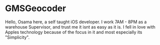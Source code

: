 # GMSGeocoder

Hello,
Osama here, a self taught iOS developer. 
I work 7AM - 8PM as a warehouse Supervisor, and trust me it isnt as easy as it is.
I fell in love with Apples technology because of the focus in it and most especially its "Simplicity". 


